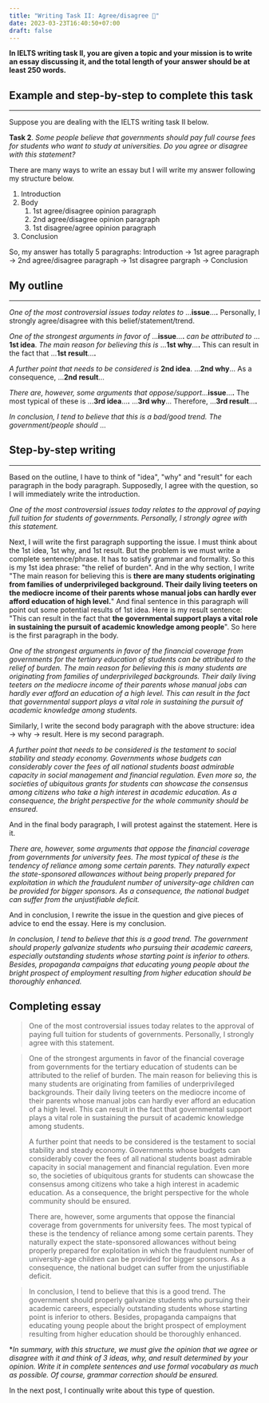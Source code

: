 ```yaml
---
title: "Writing Task II: Agree/disagree 🥵"
date: 2023-03-23T16:40:50+07:00
draft: false    
---
```


**In IELTS writing task II, you are given a topic and your mission is to write **an essay discussing it,** and the total length of your answer should be at least 250 words.**

## Example and step-by-step to complete this task
---
Suppose you are dealing with the IELTS writing task II below.

**Task 2**. *Some people believe that governments should pay full course fees for students who want to study at universities. Do you agree or disagree with this statement?*

There are many ways to write an essay but I will write my answer following my structure below.

1. Introduction
2. Body
   1. 1st agree/disagree opinion paragraph
   2. 2nd agree/disagree opinion paragraph
   3. 1st disagree/agree opinion paragraph 
3. Conclusion

So, my answer has totally 5 paragraphs: Introduction $\rightarrow$ 1st agree paragraph $\rightarrow$ 2nd agree/disagree paragraph $\rightarrow$ 1st disagree pargraph $\rightarrow$ Conclusion 

## My outline
---

*One of the most controversial issues today relates to* ...**issue**...**.** Personally, I strongly agree/disagree with this belief/statement/trend.

*One of the strongest arguments in favor of* ...**issue**...**.** *can be attributed to* ... **1st idea**. *The main reason for believing this is* ...**1st why**...**.** This can result in the fact that ...**1st result**...**.**

*A further point that needs to be considered is* **2nd idea**.  ...**2nd why**... As a consequence, ...**2nd result**...

*There are, however, some arguments that oppose/support*...**issue**...**.** The most typical of these is ...**3rd idea**...**.** ...**3rd why**... Therefore, ...**3rd result**...**.**

*In conclusion, I tend to believe that this is a bad/good trend. The government/people should* ...

## Step-by-step writing
---
Based on the outline, I have to think of "idea", "why" and "result" for each paragraph in the body paragraph. Supposedly, I agree with the question, so I will immediately write the introduction.

*One of the most controversial issues today relates to the approval of paying full tuition for students of governments. Personally, I strongly agree with this statement.*

Next, I will write the first paragraph supporting the issue. I must think about the 1st idea, 1st why, and 1st result. But the problem is we must write a complete sentence/phrase. It has to satisfy grammar and formality. So this is my 1st idea phrase: "the relief of burden". And in the why section, I write "The main reason for believing this is **there are many students originating from families of underprivileged background. Their daily living teeters on the mediocre income of their parents whose manual jobs can hardly ever afford education of high level.**" And final sentence in this paragraph will point out some potential results of 1st idea. Here is my result sentence: "This can result in the fact that **the governmental support plays a vital role in sustaining the pursuit of academic knowledge among people**". So here is the first paragraph in the body.

*One of the strongest arguments in favor of the financial coverage from governments for the tertiary education of students can be attributed to the relief of burden. The main reason for believing this is many students are originating from families of underprivileged backgrounds. Their daily living teeters on the mediocre income of their parents whose manual jobs can hardly ever afford an education of a high level. This can result in the fact that governmental support plays a vital role in sustaining the pursuit of academic knowledge among students.*

Similarly, I write the second body paragraph with the above structure: idea $\rightarrow$  why $\rightarrow$ result. Here is my second paragraph.

*A further point that needs to be considered is the testament to social stability and steady economy. Governments whose budgets can considerably cover the fees of all national students boast admirable capacity in social management and financial regulation. Even more so, the societies of ubiquitous grants for students can showcase the consensus among citizens who take a high interest in academic education. As a consequence, the bright perspective for the whole community should be ensured.*

And in the final body paragraph, I will protest against the statement. Here is it.

*There are, however, some arguments that oppose the financial coverage from governments for university fees. The most typical of these is the tendency of reliance among some certain parents. They naturally expect the state-sponsored allowances without being properly prepared for exploitation in which the fraudulent number of university-age children can be provided for bigger sponsors. As a consequence, the national budget can suffer from the unjustifiable deficit.*

And in conclusion, I rewrite the issue in the question and give pieces of advice to end the essay. Here is my conclusion.

*In conclusion, I tend to believe that this is a good trend. The government should properly galvanize students who pursuing their academic careers, especially outstanding students whose starting point is inferior to others. Besides, propaganda campaigns that educating young people about the bright prospect of employment resulting from higher education should be thoroughly enhanced.*


## Completing essay

> One of the most controversial issues today relates to the approval of paying full tuition for students of governments. Personally, I strongly agree with this statement.

> One of the strongest arguments in favor of the financial coverage from governments for the tertiary education of students can be attributed to the relief of burden. The main reason for believing this is many students are originating from families of underprivileged backgrounds. Their daily living teeters on the mediocre income of their parents whose manual jobs can hardly ever afford an education of a high level. This can result in the fact that governmental support plays a vital role in sustaining the pursuit of academic knowledge among students.
>
> A further point that needs to be considered is the testament to social stability and steady economy. Governments whose budgets can considerably cover the fees of all national students boast admirable capacity in social management and financial regulation. Even more so, the societies of ubiquitous grants for students can showcase the consensus among citizens who take a high interest in academic education. As a consequence, the bright perspective for the whole community should be ensured.
>
> There are, however, some arguments that oppose the financial coverage from governments for university fees. The most typical of these is the tendency of reliance among some certain parents. They naturally expect the state-sponsored allowances without being properly prepared for exploitation in which the fraudulent number of university-age children can be provided for bigger sponsors. As a consequence, the national budget can suffer from the unjustifiable deficit.

> In conclusion, I tend to believe that this is a good trend. The government should properly galvanize students who pursuing their academic careers, especially outstanding students whose starting point is inferior to others. Besides, propaganda campaigns that educating young people about the bright prospect of employment resulting from higher education should be thoroughly enhanced.


**In summary, with this structure, we must give the opinion that we agree or disagree with it and think of 3 ideas, why, and result determined by your opinion. Write it in complete sentences and use formal vocabulary as much as possible. Of course, grammar correction should be ensured.*

In the next post, I continually write about this type of question.
